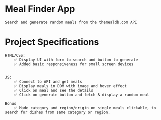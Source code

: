 # Meal Finder App

    Search and generate random meals from the themealdb.com API

# Project Specifications

    HTML/CSS:
        ✅ Display UI with form to search and button to generate
        ✅ Added basic responsiveness for small screen devices


    JS:
        ✅ Connect to API and get meals
        ✅ Display meals in DOM with image and hover effect
        ✅ Click on meal and see the details
        ✅ Click on generate button and fetch & display a random meal

    Bonus
        ✅ Made category and region/origin on single meals clickable, to search for dishes from same category or region.
